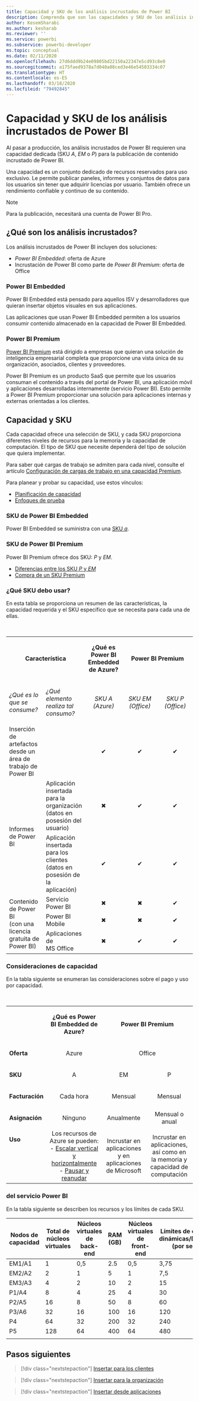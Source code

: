 ```yaml
---
title: Capacidad y SKU de los análisis incrustados de Power BI
description: Comprenda que son las capacidades y SKU de los análisis incrustados de Power BI.
author: KesemSharabi
ms.author: kesharab
ms.reviewer: ''
ms.service: powerbi
ms.subservice: powerbi-developer
ms.topic: conceptual
ms.date: 02/11/2020
ms.openlocfilehash: 27d6ddd9b24e09805bd22150a22347e5cd93c8e0
ms.sourcegitcommit: a175faed9378a7d040a08ced3e46e54503334c07
ms.translationtype: HT
ms.contentlocale: es-ES
ms.lasthandoff: 03/18/2020
ms.locfileid: "79492845"
---
```

# <a name="capacity-and-skus-in-power-bi-embedded-analytics"></a>Capacidad y SKU de los análisis incrustados de Power BI

Al pasar a producción, los análisis incrustados de Power BI requieren una capacidad dedicada (SKU *A*, *EM* o *P*) para la publicación de contenido incrustado de Power BI.

Una capacidad es un conjunto dedicado de recursos reservados para uso exclusivo. Le permite publicar paneles, informes y conjuntos de datos para los usuarios sin tener que adquirir licencias por usuario. También ofrece un rendimiento confiable y continuo de su contenido.

>[!NOTE]
>Para la publicación, necesitará una cuenta de Power BI Pro.

## <a name="what-is-embedded-analytics"></a>¿Qué son los análisis incrustados?

Los análisis incrustados de Power BI incluyen dos soluciones:
* *Power BI Embedded*: oferta de Azure
* Incrustación de Power BI como parte de *Power BI Premium*: oferta de Office

### <a name="power-bi-embedded"></a>Power BI Embedded

Power BI Embedded está pensado para aquellos ISV y desarrolladores que quieran insertar objetos visuales en sus aplicaciones.

Las aplicaciones que usan Power BI Embedded permiten a los usuarios consumir contenido almacenado en la capacidad de Power BI Embedded.

### <a name="power-bi-premium"></a>Power BI Premium

[Power BI Premium](../../service-premium-what-is.md) está dirigido a empresas que quieran una solución de inteligencia empresarial completa que proporcione una vista única de su organización, asociados, clientes y proveedores.

Power BI Premium es un producto SaaS que permite que los usuarios consuman el contenido a través del portal de Power BI, una aplicación móvil y aplicaciones desarrolladas internamente (servicio Power BI). Esto permite a Power BI Premium proporcionar una solución para aplicaciones internas y externas orientadas a los clientes.

## <a name="capacity-and-skus"></a>Capacidad y SKU

Cada capacidad ofrece una selección de SKU, y cada SKU proporciona diferentes niveles de recursos para la memoria y la capacidad de computación. El tipo de SKU que necesite dependerá del tipo de solución que quiera implementar.

Para saber qué cargas de trabajo se admiten para cada nivel, consulte el artículo [Configuración de cargas de trabajo en una capacidad Premium](../../service-admin-premium-workloads.md).

Para planear y probar su capacidad, use estos vínculos:
* [Planificación de capacidad](embedded-capacity-planning.md)
* [Enfoques de prueba](../../service-premium-capacity-optimize.md#testing-approaches)

### <a name="power-bi-embedded-skus"></a>SKU de Power BI Embedded

Power BI Embedded se suministra con una [SKU *a*](../../service-admin-premium-purchase.md#purchase-a-skus-for-testing-and-other-scenarios).

### <a name="power-bi-premium-skus"></a>SKU de Power BI Premium

Power BI Premium ofrece dos SKU: *P* y *EM*.
* [Diferencias entre los SKU *P* y *EM*](../../service-premium-what-is.md#subscriptions-and-licensing)
* [Compra de un SKU Premium](../../service-admin-premium-purchase.md)

### <a name="which-sku-should-i-use"></a>¿Qué SKU debo usar?

En esta tabla se proporciona un resumen de las características, la capacidad requerida y el SKU específico que se necesita para cada una de ellas. 

</br>
<table>
<col width="20%">
<col width="20%">
<col width="20%">
<col width="20%">
<col width="20%">
<tbody>
<tr>
<td style="text-align: center"; colspan="2"><p><b>Característica</b></p></td>
<td style="text-align: center">
<p><b>¿Qué es Power BI Embedded de Azure?</b></p>
</td>
<td style="text-align: center"; colspan="2">
<p><b>Power BI Premium</b></p>
</td>
</tr>
<tr>
<td><p><em>¿Qué es lo que se consume?</em><p></td>
<td><p><em>¿Qué elemento realiza tal consumo?</em><p></td>
<td style="text-align: center"><p><em>SKU A</br>(Azure)</em></p></td>
<td style="text-align: center"><p><em>SKU EM</br>(Office)</em></p></td>
<td style="text-align: center"><p><em>SKU P</br>(Office)</em></p></td>
</tr>
<tr>
<td>Inserción de artefactos desde un área de trabajo de Power BI</td>
<td>
</td>
<td style="text-align: center">✔</td>
<td style="text-align: center">✔</td>
<td style="text-align: center">✔</td>
</tr>
<tr>
<td rowspan="2">Informes de Power BI</td>
<td>Aplicación insertada para la organización</br>(datos en posesión del usuario)</td>
<td style="text-align: center">✖</td>
<td style="text-align: center">✔</td>
<td style="text-align: center">✔</td>
</tr>
<tr>
<td>Aplicación insertada para los clientes</br>(datos en posesión de la aplicación)</td>
<td style="text-align: center">✔</td>
<td style="text-align: center">✔</td>
<td style="text-align: center">✔</td>
</tr>
<tr>
<td rowspan="3">Contenido de Power BI<br>(con una licencia gratuita de Power BI)</td>
<td>Servicio Power BI</td>
<td style="text-align: center">✖</td>
<td style="text-align: center">✖</td>
<td style="text-align: center">✔</td>
</tr>
<tr>
<td>Power BI Mobile</td>
<td style="text-align: center">✖</td>
<td style="text-align: center">✖</td>
<td style="text-align: center">✔</td>
</tr>
<tr>
<td>Aplicaciones de MS Office</td>
<td style="text-align: center">✖</td>
<td style="text-align: center">✔</td>
<td style="text-align: center">✔</td>
</tr>
</tbody>
</table>

### <a name="capacity-considerations"></a>Consideraciones de capacidad

En la tabla siguiente se enumeran las consideraciones sobre el pago y uso por capacidad.

</br>
<table>
<tbody>
<tr>
<td></td>
<td style="text-align: center;"><p><strong>¿Qué es Power BI Embedded de Azure?</strong></p></td>
<td style="text-align: center;" colspan="2"><p><strong>Power BI Premium</strong></p></td>
</tr>
<tr>
<td><p><strong>Oferta</strong></p></td>
<td style="text-align: center;"><p>Azure</p></td>
<td style="text-align: center;" colspan="2"><p>Office</p></td>
</tr>
<tr>
<td><p><strong>SKU</strong></p></td>
<td style="text-align: center;"><p>A</p></td>
<td style="text-align: center;"><p>EM</p></td>
<td style="text-align: center;"><p>P</p></td>
</tr>
<tr>
<td><p><strong>Facturación</strong></td>
<td style="text-align: center;">Cada hora</td>
<td style="text-align: center;">Mensual</td>
<td style="text-align: center;">Mensual</td>
</tr>
<tr>
<td><p><strong>Asignación</strong></td>
<td style="text-align: center;">Ninguno</td>
<td style="text-align: center;">Anualmente</td>
<td style="text-align: center;">Mensual o anual</td>
</tr>
<tr>
<td valign="top"><p><strong>Uso</strong></td>
<td style="text-align: center;">Los recursos de Azure se pueden:</br>- <a href="azure-pbie-scale-capacity.md">Escalar vertical y horizontalmente</a></br>- <a href="azure-pbie-pause-start.md">Pausar y reanudar</a>
</td>
<td style="text-align: center;">Incrustar en aplicaciones y en</br> aplicaciones de Microsoft</td>
<td style="text-align: center;">Incrustar en aplicaciones, así como en</br> la memoria y capacidad de computación</td>
</tr>
</tbody>
</table>

### <a name="sku-memory-and-computing-power"></a>del servicio Power BI

En la tabla siguiente se describen los recursos y los límites de cada SKU.

| Nodos de capacidad | Total de núcleos virtuales | Núcleos virtuales de back-end | RAM (GB) | Núcleos virtuales de front-end | Límites de conexiones dinámicas/DirectQuery (por segundo) | Paralelismo de actualización de modelo |
| --- | --- | --- | --- | --- | --- | --- |
| EM1/A1 | 1 | 0,5 | 2.5 | 0,5 | 3,75 | 1 |
| EM2/A2 | 2 | 1 | 5 | 1 | 7,5 | 2 |
| EM3/A3 | 4 | 2 | 10 | 2 | 15 | 3 |
| P1/A4 | 8 | 4 | 25 | 4 | 30 | 6 |
| P2/A5 | 16 | 8 | 50 | 8 | 60 | 12 |
| P3/A6 | 32 | 16 | 100 | 16 | 120 | 24 |
| P4 | 64 | 32 | 200 | 32 | 240 | 48 |
| P5 | 128 | 64 | 400 | 64 | 480 | 96 |
| | | | | | | |

## <a name="next-steps"></a>Pasos siguientes

> [!div class="nextstepaction"]
>[Insertar para los clientes](embed-sample-for-customers.md)

> [!div class="nextstepaction"]
>[Insertar para la organización](embed-sample-for-your-organization.md)

> [!div class="nextstepaction"]
> [Insertar desde aplicaciones](embed-from-apps.md)